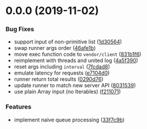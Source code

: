 # 0.0.0 (2019-11-02)


### Bug Fixes

* support input of non-primitive list ([1d30564](https://github.com/despan/choker/commit/1d305641b377a736668708f1c001e2f3d699664f))
* swap runner args order ([46afe1b](https://github.com/despan/choker/commit/46afe1bbf1ceae807832c4f51b9dc5fd2dc4e46a))
* move exec function code to `vendor/client` ([831b1f6](https://github.com/despan/choker/commit/831b1f6ae9fbb7af6ee9b8af2760836e413dbaa6))
* reimplement with threads and united log ([4a5f390](https://github.com/despan/choker/commit/4a5f3902ca90442cd303fa3cdff0beb4454592ad))
* reset args including `interval` ([7fcdad8](https://github.com/despan/choker/commit/7fcdad8354e4d478294f4eba82f37feac599f2db))
* emulate latency for requests ([e7104d0](https://github.com/despan/choker/commit/e7104d05d5c01ff32af0c654c28573c853195b25))
* runner return total results ([0290d76](https://github.com/despan/choker/commit/0290d76b05be006f06946cbe24e7dabd88626052))
* update runner to match new server API ([8031539](https://github.com/despan/choker/commit/80315394fbc98e16458583db8dada685a5d9fa4c))
* use plain Array input (no Iterables) ([f211071](https://github.com/despan/choker/commit/f211071d58ec27213c5f8b4916551ca24f480af0))


### Features

* implement naive queue processing ([33f7c9b](https://github.com/despan/choker/commit/33f7c9b73b4fa8b56f349af0cba149c2ca5be903))



